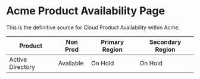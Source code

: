 # Acme Product Availability Page

This is the definitive source for Cloud Product Availability within Acme.

Product |Non Prod | Primary Region | Secondary Region
------------ |------------ | ------------- | -------------
Active Directory | Available  | On Hold | On Hold